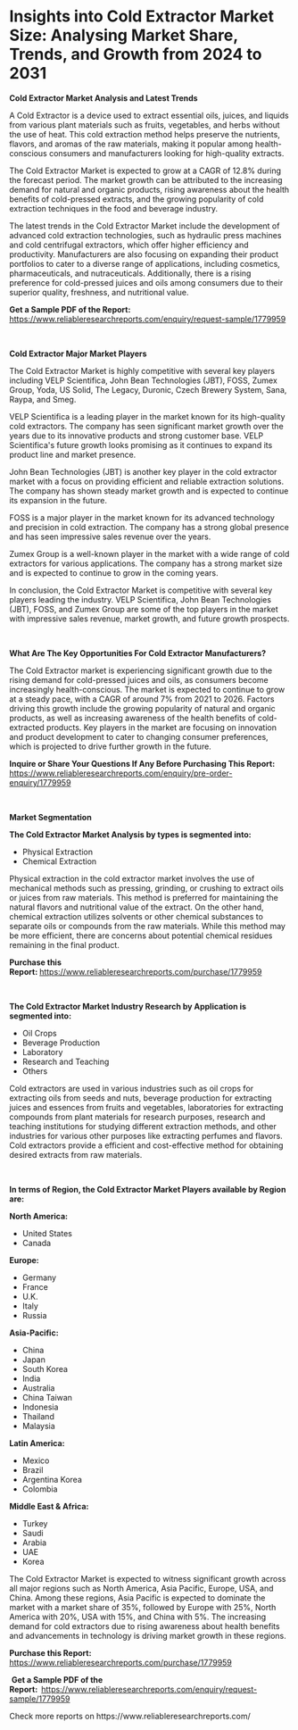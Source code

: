 <p><h1>Insights into Cold Extractor Market Size: Analysing Market Share, Trends, and Growth from 2024 to 2031</h1></p><p><strong>Cold Extractor Market Analysis and Latest Trends</strong></p>
<p><p>A Cold Extractor is a device used to extract essential oils, juices, and liquids from various plant materials such as fruits, vegetables, and herbs without the use of heat. This cold extraction method helps preserve the nutrients, flavors, and aromas of the raw materials, making it popular among health-conscious consumers and manufacturers looking for high-quality extracts.</p><p>The Cold Extractor Market is expected to grow at a CAGR of 12.8% during the forecast period. The market growth can be attributed to the increasing demand for natural and organic products, rising awareness about the health benefits of cold-pressed extracts, and the growing popularity of cold extraction techniques in the food and beverage industry. </p><p>The latest trends in the Cold Extractor Market include the development of advanced cold extraction technologies, such as hydraulic press machines and cold centrifugal extractors, which offer higher efficiency and productivity. Manufacturers are also focusing on expanding their product portfolios to cater to a diverse range of applications, including cosmetics, pharmaceuticals, and nutraceuticals. Additionally, there is a rising preference for cold-pressed juices and oils among consumers due to their superior quality, freshness, and nutritional value.</p></p>
<p><strong>Get a Sample PDF of the Report:&nbsp;</strong> <a href="https://www.reliableresearchreports.com/enquiry/request-sample/1779959">https://www.reliableresearchreports.com/enquiry/request-sample/1779959</a></p>
<p>&nbsp;</p>
<p><strong>Cold Extractor Major Market Players</strong></p>
<p><p>The Cold Extractor Market is highly competitive with several key players including VELP Scientifica, John Bean Technologies (JBT), FOSS, Zumex Group, Yoda, US Solid, The Legacy, Duronic, Czech Brewery System, Sana, Raypa, and Smeg. </p><p>VELP Scientifica is a leading player in the market known for its high-quality cold extractors. The company has seen significant market growth over the years due to its innovative products and strong customer base. VELP Scientifica's future growth looks promising as it continues to expand its product line and market presence.</p><p>John Bean Technologies (JBT) is another key player in the cold extractor market with a focus on providing efficient and reliable extraction solutions. The company has shown steady market growth and is expected to continue its expansion in the future.</p><p>FOSS is a major player in the market known for its advanced technology and precision in cold extraction. The company has a strong global presence and has seen impressive sales revenue over the years.</p><p>Zumex Group is a well-known player in the market with a wide range of cold extractors for various applications. The company has a strong market size and is expected to continue to grow in the coming years.</p><p>In conclusion, the Cold Extractor Market is competitive with several key players leading the industry. VELP Scientifica, John Bean Technologies (JBT), FOSS, and Zumex Group are some of the top players in the market with impressive sales revenue, market growth, and future growth prospects.</p></p>
<p>&nbsp;</p>
<p><strong>What Are The Key Opportunities For Cold Extractor Manufacturers?</strong></p>
<p><p>The Cold Extractor market is experiencing significant growth due to the rising demand for cold-pressed juices and oils, as consumers become increasingly health-conscious. The market is expected to continue to grow at a steady pace, with a CAGR of around 7% from 2021 to 2026. Factors driving this growth include the growing popularity of natural and organic products, as well as increasing awareness of the health benefits of cold-extracted products. Key players in the market are focusing on innovation and product development to cater to changing consumer preferences, which is projected to drive further growth in the future.</p></p>
<p><strong>Inquire or Share Your Questions If Any Before Purchasing This Report:</strong> <a href="https://www.reliableresearchreports.com/enquiry/pre-order-enquiry/1779959">https://www.reliableresearchreports.com/enquiry/pre-order-enquiry/1779959</a></p>
<p>&nbsp;</p>
<p><strong>Market Segmentation</strong></p>
<p><strong>The Cold Extractor Market Analysis by types is segmented into:</strong></p>
<p><ul><li>Physical Extraction</li><li>Chemical Extraction</li></ul></p>
<p><p>Physical extraction in the cold extractor market involves the use of mechanical methods such as pressing, grinding, or crushing to extract oils or juices from raw materials. This method is preferred for maintaining the natural flavors and nutritional value of the extract. On the other hand, chemical extraction utilizes solvents or other chemical substances to separate oils or compounds from the raw materials. While this method may be more efficient, there are concerns about potential chemical residues remaining in the final product.</p></p>
<p><strong>Purchase this Report:&nbsp;</strong><a href="https://www.reliableresearchreports.com/purchase/1779959">https://www.reliableresearchreports.com/purchase/1779959</a></p>
<p>&nbsp;</p>
<p><strong>The Cold Extractor Market Industry Research by Application is segmented into:</strong></p>
<p><ul><li>Oil Crops</li><li>Beverage Production</li><li>Laboratory</li><li>Research and Teaching</li><li>Others</li></ul></p>
<p><p>Cold extractors are used in various industries such as oil crops for extracting oils from seeds and nuts, beverage production for extracting juices and essences from fruits and vegetables, laboratories for extracting compounds from plant materials for research purposes, research and teaching institutions for studying different extraction methods, and other industries for various other purposes like extracting perfumes and flavors. Cold extractors provide a efficient and cost-effective method for obtaining desired extracts from raw materials.</p></p>
<p>&nbsp;</p>
<p><strong>In terms of Region, the Cold Extractor Market Players available by Region are:</strong></p>
<p>
    <p> <strong> North America: </strong>
        <ul>
            <li>United States</li>
            <li>Canada</li>
        </ul>
        </p> 
    <p> <strong> Europe: </strong>
        <ul>
            <li>Germany</li>
            <li>France</li>
            <li>U.K.</li>
            <li>Italy</li>
            <li>Russia</li>
        </ul>
        </p> 
    <p> <strong> Asia-Pacific: </strong>
        <ul>
            <li>China</li>
            <li>Japan</li>
            <li>South Korea</li>
            <li>India</li>
            <li>Australia</li>
            <li>China Taiwan</li>
            <li>Indonesia</li>
            <li>Thailand</li>
            <li>Malaysia</li>
        </ul>
        </p> 
    <p> <strong> Latin America: </strong>
        <ul>
            <li>Mexico</li>
            <li>Brazil</li>
            <li>Argentina Korea</li>
            <li>Colombia</li>
        </ul>
        </p> 
    <p> <strong> Middle East & Africa: </strong>
        <ul>
            <li>Turkey</li>
            <li>Saudi</li>
            <li>Arabia</li>
            <li>UAE</li>
            <li>Korea</li>
        </ul>
    </p>
    </p>
<p><p>The Cold Extractor Market is expected to witness significant growth across all major regions such as North America, Asia Pacific, Europe, USA, and China. Among these regions, Asia Pacific is expected to dominate the market with a market share of 35%, followed by Europe with 25%, North America with 20%, USA with 15%, and China with 5%. The increasing demand for cold extractors due to rising awareness about health benefits and advancements in technology is driving market growth in these regions.</p></p>
<p><strong>Purchase this Report: </strong><a href="https://www.reliableresearchreports.com/purchase/1779959">https://www.reliableresearchreports.com/purchase/1779959</a></p>
<p>&nbsp;<strong>Get a Sample PDF of the Report:&nbsp;&nbsp;</strong><a href="https://www.reliableresearchreports.com/enquiry/request-sample/1779959">https://www.reliableresearchreports.com/enquiry/request-sample/1779959</a></p>
<p><strong></strong></p>
<p>Check more reports on https://www.reliableresearchreports.com/</p>
